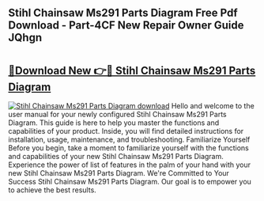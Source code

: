 ## Stihl Chainsaw Ms291 Parts Diagram Free Pdf Download - Part-4CF New Repair Owner Guide JQhgn

# <h2><a href="http://dflrb0l.blite.top/?on=Stihl+Chainsaw+Ms291+Parts+Diagram">🔗Download New 👉🔴 Stihl Chainsaw Ms291 Parts Diagram</a></h2>

[![Stihl Chainsaw Ms291 Parts Diagram download](https://i.imgur.com/lujVjoI.png)](http://dflrb0l.blite.top/?on=Stihl+Chainsaw+Ms291+Parts+Diagram)
Hello and welcome to the user manual for your newly configured Stihl Chainsaw Ms291 Parts Diagram. This guide is here to help you master the functions and capabilities of your product. Inside, you will find detailed instructions for installation, usage, maintenance, and troubleshooting. Familiarize Yourself Before you begin, take a moment to familiarize yourself with the functions and capabilities of your new Stihl Chainsaw Ms291 Parts Diagram. Experience the power of list of features in the palm of your hand with your new Stihl Chainsaw Ms291 Parts Diagram. We're Committed to Your Success Stihl Chainsaw Ms291 Parts Diagram. Our goal is to empower you to achieve the best results.
